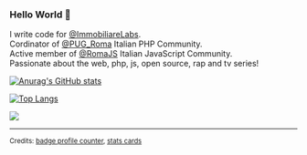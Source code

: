 ### Hello World 👋

<!--
**JellyBellyDev/JellyBellyDev** is a ✨ _special_ ✨ repository because its `README.md` (this file) appears on your GitHub profile.

Here are some ideas to get you started:

- 🔭 I’m currently working on ...
- 🌱 I’m currently learning ...
- 👯 I’m looking to collaborate on ...
- 🤔 I’m looking for help with ...
- 💬 Ask me about ...
- 📫 How to reach me: ...
- 😄 Pronouns: ...
- ⚡ Fun fact: ...
-->

I write code for [@ImmobiliareLabs](https://github.com/immobiliare/).  
Cordinator of [@PUG_Roma](https://github.com/pug-roma) Italian PHP Community.  
Active member of [@RomaJS](https://github.com/Roma-JS) Italian JavaScript Community.  
Passionate about the web, php, js, open source, rap and tv series!

[![Anurag's GitHub stats](https://github-readme-stats.vercel.app/api?username=JellyBellyDev&count_private=true&show_icons=true&theme=prussian&include_all_commits=true&custom_title=GitHub%20Stats)](https://github.com/anuraghazra/github-readme-stats) 

[![Top Langs](https://github-readme-stats.vercel.app/api/top-langs/?username=JellyBellyDev&layout=compact&count_private=true&theme=prussian&include_all_commits=true&langs_count=8)](https://github.com/anuraghazra/github-readme-stats)



![](https://komarev.com/ghpvc/?username=JellyBellyDev)

***

<sub>Credits: [badge profile counter](https://github.com/antonkomarev/github-profile-views-counter), [stats cards](https://github.com/anuraghazra/github-readme-stats)</sub>
